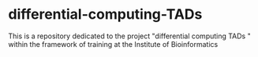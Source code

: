 # differential-computing-TADs
This is a repository dedicated to the project "differential computing TADs " within the framework of training at the Institute of Bioinformatics
